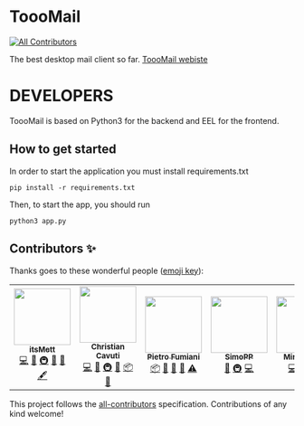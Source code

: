 # ToooMail
<!-- ALL-CONTRIBUTORS-BADGE:START - Do not remove or modify this section -->
[![All Contributors](https://img.shields.io/badge/all_contributors-2-orange.svg?style=flat-square)](#contributors-)
<!-- ALL-CONTRIBUTORS-BADGE:END -->
The best desktop  mail client so far.
[ToooMail webiste](https://mattiafailla.github.io/ToooMail/)

# DEVELOPERS
ToooMail is based on Python3 for the backend and EEL for the frontend.

## How to get started
In order to start the application you must install requirements.txt
```
pip install -r requirements.txt
```

Then, to start the app, you should run
```
python3 app.py
```

## Contributors ✨

Thanks goes to these wonderful people ([emoji key](https://allcontributors.org/docs/en/emoji-key)):

<!-- ALL-CONTRIBUTORS-LIST:START - Do not remove or modify this section -->
<!-- prettier-ignore-start -->
<!-- markdownlint-disable -->
<table>
  <tr>
    <td align="center"><a href="https://github.com/MattiaFailla"><img src="https://avatars3.githubusercontent.com/u/11872425?v=4" width="100px;" alt=""/><br /><sub><b>itsMett</b></sub></a><br /><a href="https://github.com/MattiaFailla/ToooMail/commits?author=MattiaFailla" title="Code">💻</a> <a href="#ideas-MattiaFailla" title="Ideas, Planning, & Feedback">🤔</a> <a href="#infra-MattiaFailla" title="Infrastructure (Hosting, Build-Tools, etc)">🚇</a> <a href="#maintenance-MattiaFailla" title="Maintenance">🚧</a> <a href="#design-MattiaFailla" title="Design">🎨</a> <a href="#content-MattiaFailla" title="Content">🖋</a></td>
    <td align="center"><a href="https://github.com/Kavuti"><img src="https://avatars0.githubusercontent.com/u/38943854?v=4" width="100px;" alt=""/><br /><sub><b>Christian Cavuti</b></sub></a><br /><a href="https://github.com/MattiaFailla/ToooMail/commits?author=Kavuti" title="Code">💻</a> <a href="#design-Kavuti" title="Design">🎨</a> <a href="#infra-Kavuti" title="Infrastructure (Hosting, Build-Tools, etc)">🚇</a> <a href="#ideas-Kavuti" title="Ideas, Planning, & Feedback">🤔</a> <a href="#platform-Kavuti" title="Packaging/porting to new platform">📦</a> <a href="#tool-Kavuti" title="Tools">🔧</a></td>
    <td align="center"><a href="https://github.com/basic-ph"><img src="https://avatars2.githubusercontent.com/u/35763852?v=4" width="100px;" alt=""/><br /><sub><b>Pietro Fumiani</b></sub></a><br /><a href="#platform-basic-ph" title="Packaging/porting to new platform">📦</a> <a href="#plugin-basic-ph" title="Plugin/utility libraries">🔌</a> <a href="#question-basic-ph" title="Answering Questions">💬</a> <a href="#tool-basic-ph" title="Tools">🔧</a> <a href="https://github.com/MattiaFailla/ToooMail/commits?author=basic-ph" title="Tests">⚠️</a></td>
    <td align="center"><a href="https://github.com/SimoPP"><img src="https://avatars0.githubusercontent.com/u/36734723?v=4" width="100px;" alt=""/><br /><sub><b>SimoPP</b></sub></a><br /><a href="#ideas-SimoPP" title="Ideas, Planning, & Feedback">🤔</a> <a href="#infra-SimoPP" title="Infrastructure (Hosting, Build-Tools, etc)">🚇</a> <a href="https://github.com/MattiaFailla/ToooMail/commits?author=SimoPP" title="Code">💻</a></td>
    <td align="center"><a href="https://github.com/iflare3g"><img src="https://avatars1.githubusercontent.com/u/15129491?v=4" width="100px;" alt=""/><br /><sub><b>Mirco Grillo</b></sub></a><br /><a href="https://github.com/MattiaFailla/ToooMail/commits?author=iflare3g" title="Code">💻</a> <a href="#infra-iflare3g" title="Infrastructure (Hosting, Build-Tools, etc)">🚇</a> <a href="#platform-iflare3g" title="Packaging/porting to new platform">📦</a></td>
    <td align="center"><a href="https://fiveshots.tech"><img src="https://avatars0.githubusercontent.com/u/23456189?v=4" width="100px;" alt=""/><br /><sub><b>Mattia</b></sub></a><br /><a href="https://github.com/MattiaFailla/ToooMail/commits?author=nocturn9x" title="Code">💻</a> <a href="#security-nocturn9x" title="Security">🛡️</a> <a href="#ideas-nocturn9x" title="Ideas, Planning, & Feedback">🤔</a></td>
  </tr>
</table>

<!-- markdownlint-enable -->
<!-- prettier-ignore-end -->
<!-- ALL-CONTRIBUTORS-LIST:END -->

This project follows the [all-contributors](https://github.com/all-contributors/all-contributors) specification. Contributions of any kind welcome!
